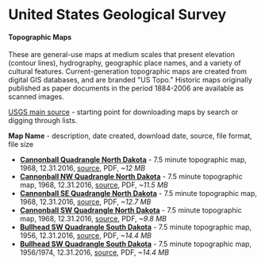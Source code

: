 # United States Geological Survey

#### Topographic Maps

These are general-use maps at medium scales that present elevation (contour lines), hydrography, geographic place names, and a variety of cultural features. Current-generation topographic maps are created from digital GIS databases, and are branded "US Topo." Historic maps originally published as paper documents in the period 1884-2006 are available as scanned images. 

[USGS main source](https://www.usgs.gov/products/maps/topo-maps) - starting point for downloading maps by search or digging through lists.

**Map Name** - description, date created, download date, source, file format, file size
- **[Cannonball Quadrangle North Dakota](4712109.pdf)** - 7.5 minute topographic map, 1968, 12.31.2016, [source](https://prd-tnm.s3.amazonaws.com/StagedProducts/Maps/HistoricalTopo/2/13183/4712109.pdf,), PDF, _~12 MB_
- **[Cannonball NW Quadrangle North Dakota](4712103.pdf)** - 7.5 minute topographic map, 1968, 12.31.2016, [source](https://prd-tnm.s3.amazonaws.com/StagedProducts/Maps/HistoricalTopo/2/13183/4712103.pdf), PDF, _~11.5 MB_
- **[Cannonball SE Quadrangle North Dakota](4712105.pdf)** - 7.5 minute topographic map, 1968, 12.31.2016, [source](https://prd-tnm.s3.amazonaws.com/StagedProducts/Maps/HistoricalTopo/2/13183/4712105.pdf), PDF, _~12.7 MB_
- **[Cannonball SW Quadrangle North Dakota](4712105.pdf)** - 7.5 minute topographic map, 1968, 12.31.2016, [source](https://prd-tnm.s3.amazonaws.com/StagedProducts/Maps/HistoricalTopo/2/13183/4712107.pdf), PDF, _~9.8 MB_
- **[Bullhead SW Quadrangle South Dakota](4910117.pdf)** - 7.5 minute topographic map, 1956, 12.31.2016, [source](https://prd-tnm.s3.amazonaws.com/StagedProducts/Maps/HistoricalTopo/2/13936/4910117.pdf), PDF, _~14.4 MB_
- **[Bullhead SW Quadrangle South Dakota](4910117.pdf)** - 7.5 minute topographic map, 1956/1974, 12.31.2016, [source](https://prd-tnm.s3.amazonaws.com/StagedProducts/Maps/HistoricalTopo/2/13936/4910117.pdf), PDF, _~14.4 MB_